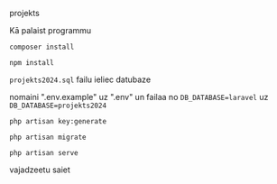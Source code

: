 projekts

Kā palaist programmu

`composer install`

`npm install`

`projekts2024.sql` failu ieliec datubaze

nomaini ".env.example" uz ".env" un failaa no `DB_DATABASE=laravel` uz `DB_DATABASE=projekts2024`

`php artisan key:generate`

`php artisan migrate`

`php artisan serve`

vajadzeetu saiet
